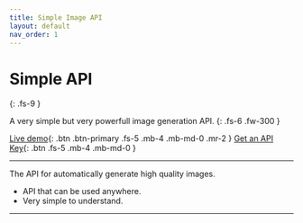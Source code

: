 ```yaml
---
title: Simple Image API
layout: default
nav_order: 1 
---
```


# Simple API
{: .fs-9 }

A very simple but very powerfull image generation API.
{: .fs-6 .fw-300 }

[Live demo](https://bruzu.com/){: .btn .btn-primary .fs-5 .mb-4 .mb-md-0 .mr-2 }
[Get an API Key](https://bruzu.com){: .btn .fs-5 .mb-4 .mb-md-0 }
<hr>

The API for automatically generate high quality images.

- API that can be used anywhere.
- Very simple to understand.

<hr>
